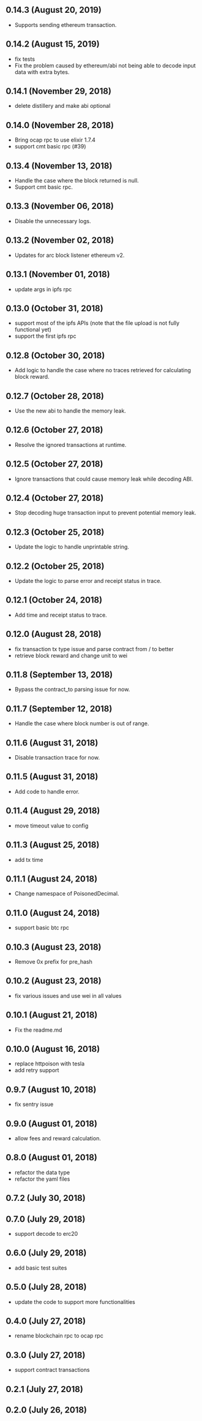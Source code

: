 ## 0.14.3 (August 20, 2019)
  - Supports sending ethereum transaction.

## 0.14.2 (August 15, 2019)
  - fix tests
  - Fix the problem caused by ethereum/abi not being able to decode input data with extra bytes.

## 0.14.1 (November 29, 2018)
  - delete distillery and make abi optional

## 0.14.0 (November 28, 2018)
  - Bring  ocap rpc to use elixir 1.7.4
  - support cmt basic rpc (#39)

## 0.13.4 (November 13, 2018)
  - Handle the case where the block returned is null.
  - Support cmt basic rpc.

## 0.13.3 (November 06, 2018)
  - Disable the unnecessary logs.

## 0.13.2 (November 02, 2018)
  - Updates for arc block listener ethereum v2.

## 0.13.1 (November 01, 2018)
  - update args in ipfs rpc

## 0.13.0 (October 31, 2018)
  - support most of the ipfs APIs (note that the file upload is not fully functional yet)
  - support the first ipfs rpc

## 0.12.8 (October 30, 2018)
  - Add logic to handle the case where no traces retrieved for calculating block reward.

## 0.12.7 (October 28, 2018)
  - Use the new abi to handle the memory leak.

## 0.12.6 (October 27, 2018)
  - Resolve the ignored transactions at runtime.

## 0.12.5 (October 27, 2018)
  - Ignore transactions that could cause memory leak while decoding ABI.

## 0.12.4 (October 27, 2018)
  - Stop decoding huge transaction input to prevent potential memory leak.

## 0.12.3 (October 25, 2018)
  - Update the logic to handle unprintable string.

## 0.12.2 (October 25, 2018)
  - Update the logic to parse error and receipt status in trace.

## 0.12.1 (October 24, 2018)
  - Add time and receipt status to trace.

## 0.12.0 (August 28, 2018)
  - fix transaction tx type issue and parse contract from / to better
  - retrieve block reward and change unit to wei

## 0.11.8 (September 13, 2018)
  - Bypass the contract_to parsing issue for now.

## 0.11.7 (September 12, 2018)
  - Handle the case where block number is out of range.

## 0.11.6 (August 31, 2018)
 - Disable transaction trace for now.

## 0.11.5 (August 31, 2018)
  - Add code to handle error.

## 0.11.4 (August 29, 2018)
 - move timeout value to config

## 0.11.3 (August 25, 2018)
  - add tx time

## 0.11.1 (August 24, 2018)
  - Change namespace of PoisonedDecimal.

## 0.11.0 (August 24, 2018)
  - support basic btc rpc

## 0.10.3 (August 23, 2018)
  - Remove 0x prefix for pre_hash

## 0.10.2 (August 23, 2018)
  - fix various issues and use wei in all values

## 0.10.1 (August 21, 2018)
  - Fix the readme.md

## 0.10.0 (August 16, 2018)
  - replace httpoison with tesla
  - add retry support

## 0.9.7 (August 10, 2018)
  - fix sentry issue


## 0.9.0 (August 01, 2018)
  - allow fees and reward calculation.

## 0.8.0 (August 01, 2018)
  - refactor the data type
  - refactor the yaml files

## 0.7.2 (July 30, 2018)


## 0.7.0 (July 29, 2018)
  - support decode to erc20

## 0.6.0 (July 29, 2018)
  - add basic test suites

## 0.5.0 (July 28, 2018)
  - update the code to support more functionalities

## 0.4.0 (July 27, 2018)
  - rename blockchain rpc to ocap rpc

## 0.3.0 (July 27, 2018)
  - support contract transactions

## 0.2.1 (July 27, 2018)


## 0.2.0 (July 26, 2018)
